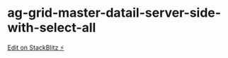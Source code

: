 # ag-grid-master-datail-server-side-with-select-all

[Edit on StackBlitz ⚡️](https://stackblitz.com/edit/ag-grid-master-datail-server-side-with-select-all)